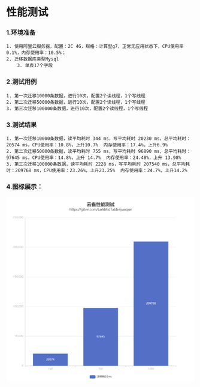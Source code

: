 # 性能测试

### 1.环境准备

	1. 使用阿里云服务器，配置：2C 4G，规格：计算型g7，正常无应用状态下，CPU使用率0.1%，内存使用率：10.5%；
	2. 迁移数据库类型Mysql
        3. 单表17个字段

### 2.测试用例

	1. 第一次迁移10000条数据，进行10次，配置2个读线程，1个写线程
	2. 第二次迁移50000条数据，进行10次，配置2个读线程，1个写线程
	3. 第三次迁移100000条数据，进行10次，配置2个读线程，1个写线程

### 3.测试结果

	1. 第一次迁移10000条数据，读平均耗时 344 ms，写平均耗时 20230 ms，总平均耗时：20574 ms，CPU使用率：10.8%，上升10.7%  内存使用率：17.4%，上升6.9%
	2. 第二次迁移50000条数据，读平均耗时 755 ms，写平均耗时 96890 ms，总平均耗时：97645 ms，CPU使用率：14.8%，上升 14.7%  内存使用率：24.48%，上升 13.98%
	3. 第三次迁移100000条数据，读平均耗时 2228 ms，写平均耗时 207540 ms，总平均耗时：209768 ms，CPU使用率：23.26%，上升23.25%  内存使用率：24.7%，上升14.2%

### 4.图标展示：

![性能测试图v1](./docs/images/performanceTest1.jpg)
